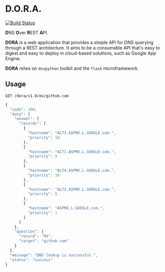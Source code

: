 # D.O.R.A.

[![Build Status](https://travis-ci.com/caianrais/dora.svg?token=ENjnKFCm1zJx3evAtMkF&branch=master)](https://travis-ci.com/caianrais/dora)

**D**NS **O**ver **R**EST **A**PI.

**DORA** is a web application that provides a simple API for DNS querying through
a REST architecture. It aims to be a consumable API that's easy to digest and
easy to deploy in cloud-based solutions, such as Google App Engine.

**DORA** relies on `dnspython` toolkit and the `flask` microframework.


## Usage

```http
GET /dora/v1.0/mx/github.com
```

```js
{
  "code": 200,
  "data": {
    "answer": {
      "records": [
        {
          "hostname": "ALT3.ASPMX.L.GOOGLE.com.", 
          "priority": 10
        }, 
        {
          "hostname": "ALT1.ASPMX.L.GOOGLE.com.", 
          "priority": 5
        }, 
        {
          "hostname": "ALT4.ASPMX.L.GOOGLE.com.", 
          "priority": 10
        }, 
        {
          "hostname": "ALT2.ASPMX.L.GOOGLE.com.", 
          "priority": 5
        }, 
        {
          "hostname": "ASPMX.L.GOOGLE.com.", 
          "priority": 1
        }
      ]
    }, 
    "question": {
      "record": "MX", 
      "target": "github.com"
    }
  }, 
  "message": "DNS lookup is successful.", 
  "status": "success"
}
```

